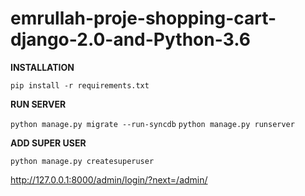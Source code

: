 # emrullah-proje-shopping-cart-django-2.0-and-Python-3.6

**INSTALLATION**

``
pip install -r requirements.txt
``

**RUN SERVER**

``
python manage.py migrate --run-syncdb
``
``
python manage.py runserver
``

**ADD SUPER USER**

``
python manage.py createsuperuser
``

http://127.0.0.1:8000/admin/login/?next=/admin/